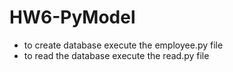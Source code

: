 # HW6-PyModel

* to create database execute the employee.py file
* to read the database execute the read.py file
